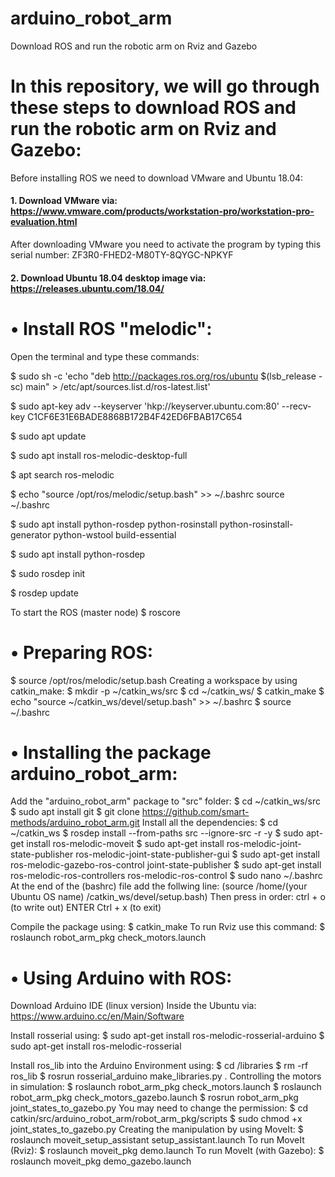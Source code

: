 # arduino_robot_arm
Download ROS and run the robotic arm on Rviz and Gazebo

# In this repository, we will go through these steps to download ROS and run the robotic arm on Rviz and Gazebo:
Before installing ROS we need to download VMware and Ubuntu 18.04:
#### 1.	Download VMware via: https://www.vmware.com/products/workstation-pro/workstation-pro-evaluation.html
 After downloading VMware you need to activate the program by typing this serial number: 
ZF3R0-FHED2-M80TY-8QYGC-NPKYF
#### 2.	Download Ubuntu 18.04 desktop image via: https://releases.ubuntu.com/18.04/

# •	Install ROS "melodic":
Open the terminal and type these commands:

$	sudo sh -c 'echo "deb http://packages.ros.org/ros/ubuntu $(lsb_release -sc) main" > /etc/apt/sources.list.d/ros-latest.list'

$	sudo apt-key adv --keyserver 'hkp://keyserver.ubuntu.com:80' --recv-key C1CF6E31E6BADE8868B172B4F42ED6FBAB17C654 

$	sudo apt update

$	sudo apt install ros-melodic-desktop-full

$	apt search ros-melodic

$	echo "source /opt/ros/melodic/setup.bash" >> ~/.bashrc
source ~/.bashrc

$	sudo apt install python-rosdep python-rosinstall python-rosinstall-generator python-wstool build-essential

$	sudo apt install python-rosdep

$	sudo rosdep init

$	rosdep update


To start the ROS (master node)
$	roscore

# •	Preparing ROS:

$	source /opt/ros/melodic/setup.bash
Creating a workspace by using catkin_make:
$	mkdir -p ~/catkin_ws/src
$	cd ~/catkin_ws/
$	catkin_make
$	echo "source ~/catkin_ws/devel/setup.bash" >> ~/.bashrc
$	source ~/.bashrc

# •	Installing the package arduino_robot_arm:
Add the "arduino_robot_arm" package to "src" folder:
$	cd ~/catkin_ws/src
$	sudo apt install git
$	git clone https://github.com/smart-methods/arduino_robot_arm.git
Install all the dependencies:
$	cd ~/catkin_ws
$	rosdep install --from-paths src --ignore-src -r -y
$	sudo apt-get install ros-melodic-moveit
$	sudo apt-get install ros-melodic-joint-state-publisher ros-melodic-joint-state-publisher-gui
$	sudo apt-get install ros-melodic-gazebo-ros-control joint-state-publisher
$	sudo apt-get install ros-melodic-ros-controllers ros-melodic-ros-control
$	sudo nano ~/.bashrc
At the end of the (bashrc) file add the follwing line: 
(source /home/(your Ubuntu OS name) /catkin_ws/devel/setup.bash)
Then press in order:
ctrl + o (to write out)
ENTER
Ctrl + x (to exit)

Compile the package using:
$	catkin_make
To run Rviz use this command:
$	roslaunch robot_arm_pkg check_motors.launch

# •	Using Arduino with ROS:
Download Arduino IDE (linux version) Inside the Ubuntu via: https://www.arduino.cc/en/Main/Software

Install rosserial using:
$	sudo apt-get install ros-melodic-rosserial-arduino
$	sudo apt-get install ros-melodic-rosserial

Install ros_lib into the Arduino Environment using:
$	cd <Arduino>/libraries
$	rm -rf ros_lib
$	rosrun rosserial_arduino make_libraries.py .
Controlling the motors in simulation:
$	roslaunch robot_arm_pkg check_motors.launch
$	roslaunch robot_arm_pkg check_motors_gazebo.launch
$	rosrun robot_arm_pkg joint_states_to_gazebo.py
You may need to change the permission: 
$	cd catkin/src/arduino_robot_arm/robot_arm_pkg/scripts
$	sudo chmod +x joint_states_to_gazebo.py
Creating the manipulation by using MoveIt:
$	roslaunch moveit_setup_assistant setup_assistant.launch
To run MoveIt (Rviz):
$	roslaunch moveit_pkg demo.launch
To run MoveIt (with Gazebo):
$	roslaunch moveit_pkg demo_gazebo.launch


